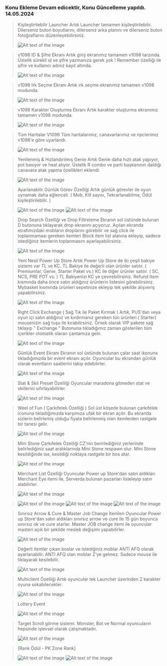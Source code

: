 ### Konu Ekleme Devam edicektir, Konu Güncelleme yapıldı. 14.05.2024

> Kişileştirilebilir Launcher
> Artık Launcher tamamen kişileştirilebilir. Dilerseniz buton boyutlarını, dilersenız arka planını ve dilerseniz buton fotoğraflarını düzenleyebilirsiniz.
> 
> ![Alt text of the image](https://i.hizliresim.com/rdunlvr.png)

> v1098 ID & Şifre Ekranı
> Artık giriş ekranımız tamamen v1098 tarzında. Üstelik sürekli ıd ve şifre yazmanıza gerek yok ! Remember özelliği ile şifre ve kullanıcı adınız kayıt altında.
> 
> ![Alt text of the image](https://i.hizliresim.com/oq3segz.png)

> v1098 Irk Seçme Ekranı
> Artık ırk seçme ekranımız tamamen v1098 modunda.
>
> ![Alt text of the image](https://i.hizliresim.com/pqn9x2h.png)

> v1098 Karakter Oluşturma Ekranı
> Artık karakter oluşturma ekranımız tamamen v1098 modunda.
>
> ![Alt text of the image](https://i.hizliresim.com/ocbrint.png)

> Tüm Haritalar V1098
> Tüm haritalarımız, canavarlarımız ve npclerimiz v1098'e göre uyarlandı.
>
> ![Alt text of the image](https://i.hizliresim.com/csgfpiw.jpg)

> Yenilenmiş & Hızlandırılmış Genie
> Artık Genie daha hızlı atak yapıyor, pot basıyor ve heal atıyor. Üstelik R combo ve parti başkanının daldığı canavara atak yapma özellikleri eklendi.
>
> ![Alt text of the image](https://i.hizliresim.com/mkwudz8.jpg)

> Ayarlanabilir Günlük Görev Özelliği
> Artık günlük görevler ile oyun oynamak daha eğlenceli. ( Mob, Kill sayısı, Tekrarlanabilme, Ödül  kişileştirilebilir. )
>
> ![Alt text of the image](https://i.hizliresim.com/c22d2xv.jpg)
> ![Alt text of the image](https://i.hizliresim.com/5z6s3pb.jpg)

> Drop Search Özelliği ve Drop Filtreleme
> Ekranın sol üstünde bulunan D butonuna tıklayarak drop ekranını açıyoruz. Açılan ekranda etrafımızdaki mobların droplarını görebilir ve sağ click ile toplanmaması gereken itemleri Block item list alanına ekleyip, sadece istediğiniz itemlerin toplanmasını ayarlayabilirsiniz.
>
> ![Alt text of the image](https://i.hizliresim.com/6imqk69.jpg)

> Yeni Nesil Power Up Store
> Artık Power Up Store de iki çeşit bakiye sistemi var TL ve KC.
> TL Bakiye ile değerli olan ürünler satılır. ( Premiumlar, Genie, Starter Paket vs.)
> KC ile diğer ürünler satılır. ( SC, NCS, PRE POT vs. )
> TL Bakiyenizi KC ye çevirebilirsiniz.
> Refund Item kısmında daha önce satın aldığınız ürünlerin listesini görebilirsiniz.
> Mybasket kısmında ürünleri sepetinize ekleyip tek şekilde alışveriş yapabilirsiniz.
>
> ![Alt text of the image](https://i.hizliresim.com/3bu0n8d.jpg)

> Right Click Exchange ( Sağ Tık ile Paket Kırmak )
> Artık, PUS'dan veya oyun içi satın aldığınız ve kırdırmanız gereken tün ürünleri ( Starter) mousenizin sağ tuşu ile kırabilirsiniz.
> Örnek olarak VIP pakete sağ tıklayıp " Exchange " Butonuna tıkladığımız zaman gösterilen tüm içerikler otomatik olaran çantamıza gelir.
> 
> ![Alt text of the image](https://i.hizliresim.com/2ixmx5z.jpg)

> Günlük Event Ekranı
> Ekranın sol üstünde bulunan çalar saat ikonuna tıkladığımızda bir event ekranı açılır.
> Oyuncular bu ekrandan günlük olarak eventların saatlerini takip edebilirler.
>
> ![Alt text of the image](https://i.hizliresim.com/n7k8icg.jpg)

> Stat & Skil Preset Özelliği
> Oyuncular maradona gitmeden stat ve skillerini sıfırlayabilirler.
>
> ![Alt text of the image](https://i.hizliresim.com/q0uojhe.jpg)

> Weel of Fun ( Çarkıfelek Özelliği )
> Sol üst köşede bulunan çarkıfelek iconuna tıkladığımızda karşımıza ufak bir ekran açılır.
> Bu ekranda sizlerin belirlemiş olduğu fiyata belirlenmiş olan itemlerden rastgele bir tanesi gelir.
> 
> ![Alt text of the image](https://i.hizliresim.com/2m2khky.jpg)

> Mini Stone Çarkıfelek Özelliği
> CZ'nin berirlediğiniz yerlerinde belirlediğiniz saat aralıklarında Mini Stone respawn olur.
> Mini Stone kesildiğinde ise, kesildiği noktaya rastgele bir bos atar.
>
> ![Alt text of the image](https://i.hizliresim.com/ehgb59r.jpg)

> Merchant List Özelliği
> Oyuncular Power up Store'dan satın aldıkları Merchant Eye itemi ile, Serverda bulunan pazarları listeleyip satın alabilirler.
>
> ![Alt text of the image](https://i.hizliresim.com/q5umqc2.jpg)

> ![Alt text of the image](https://i.hizliresim.com/t353kqr.jpg)
> ![Alt text of the image](https://i.hizliresim.com/ig9hzh6.jpg)
> ![Alt text of the image](https://i.hizliresim.com/g0m555r.jpg)

> Sınırsız Arrow & Cure & Master Job Change İtemleri
> Oyuncular Power up Store'dan satın aldıkları sınırsız arrow ve cure ile 15 gün boyunca sınırsız ok ve cure atarlar.
> Master JOB change itemi ile oyuncular masteri açık bir şekilde meslek değişimi yapabilirler.
>
> ![Alt text of the image](https://i.hizliresim.com/fhe5el8.jpg)

> Değerli itemler çıkan boslar ve istediğiniz moblar ANTİ AFQ olarak ayarlanabilir.
> ANTI AFQ olan moblar Z'ye gelmez. Sadece mouse ile tıklayarak kesilebilir.
>
> ![Alt text of the image](https://i.hizliresim.com/fj76htm.jpg)

> Multiclient Özelliği
> Artık oyuncular tek Launcher üzerinden 2 karakter oyuna sokabilecekler.
>
> ![Alt text of the image](https://i.hizliresim.com/7a2x87k.png)

> Lottery Event
>
> ![Alt text of the image](https://i.hizliresim.com/rdrsm8f.jpg)

> Target Scroll görme sistemi. Monster, Bot ve Normal oyuncuların hepsinde işlevsel olarak çalışmaktadır.
>
> ![Alt text of the image](https://i.hizliresim.com/m0hhij9.jpg)

> [Rank Ödül - PK Zone Rank]
>
> ![Alt text of the image](https://i.hizliresim.com/hdjxmjz.jpg)
> ![Alt text of the image](https://i.hizliresim.com/e1hfcja.jpg)
